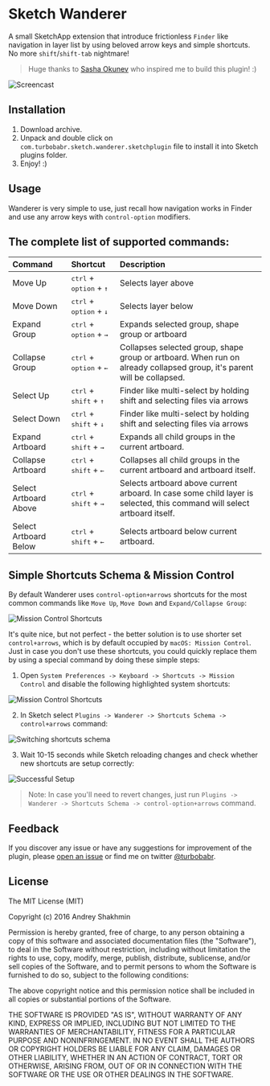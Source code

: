 # Sketch Wanderer

A small SketchApp extension that introduce frictionless `Finder` like navigation in layer list by using beloved arrow keys and simple shortcuts. No more `shift`/`shift-tab` nightmare! 

> Huge thanks to [Sasha Okunev](https://twitter.com/okunev) who inspired me to build this plugin! :)

![Screencast](https://github.com/turbobabr/sketch-wanderer/blob/master/docs/intro-screencast.gif?raw=true)

## Installation

1. Download  archive.
2. Unpack and double click on `com.turbobabr.sketch.wanderer.sketchplugin` file to install it into Sketch plugins folder.
3. Enjoy! :)

## Usage

Wanderer is very simple to use, just recall how navigation works in Finder and use any arrow keys with `control-option` modifiers.


## The complete list of supported commands:
| Command     | Shortcut | Description |
| :------- | :---- | :---- |
| Move Up | <kbd>ctrl</kbd> + <kbd>option</kbd> + <kbd>↑</kbd> | Selects layer above |
| Move Down | <kbd>ctrl</kbd> + <kbd>option</kbd> + <kbd>↓</kbd> | Selects layer below |
| Expand Group    | <kbd>ctrl</kbd> + <kbd>option</kbd> + <kbd>→</kbd>   | Expands selected group, shape group or artboard |
| Collapse Group    | <kbd>ctrl</kbd> + <kbd>option</kbd> + <kbd>←</kbd>   | Collapses selected group, shape group or artboard. When run on already collapsed group, it's parent will be collapsed. |
| Select Up | <kbd>ctrl</kbd> + <kbd>shift</kbd> + <kbd>↑</kbd> | Finder like multi-select by holding shift and selecting files via arrows |
| Select Down    | <kbd>ctrl</kbd> + <kbd>shift</kbd> + <kbd>↓</kbd>   | Finder like multi-select by holding shift and selecting files via arrows |
| Expand Artboard    | <kbd>ctrl</kbd> + <kbd>shift</kbd> + <kbd>→</kbd>   | Expands all child groups in the current artboard. |
| Collapse Artboard    | <kbd>ctrl</kbd> + <kbd>shift</kbd> + <kbd>←</kbd>   | Collapses all child groups in the current artboard and artboard itself.  |
| Select Artboard Above    | <kbd>ctrl</kbd> + <kbd>shift</kbd> + <kbd>→</kbd>   | Selects artboard above current arboard. In case some child layer is selected, this command will select artboard itself.  |
| Select Artboard Below    | <kbd>ctrl</kbd> + <kbd>shift</kbd> + <kbd>←</kbd>   | Selects artboard below current artboard. |


## Simple Shortcuts Schema & Mission Control

By default Wanderer uses `control-option+arrows` shortcuts for the most common commands like `Move Up`, `Move Down` and `Expand/Collapse Group`: 

![Mission Control Shortcuts](https://github.com/turbobabr/sketch-wanderer/blob/master/docs/replacible-shortcuts.png?raw=true)

It's quite nice, but not perfect - the better solution is to use shorter set `control+arrows`, which is by default occupied by `macOS: Mission Control`. Just in case you don't use these shortcuts, you could quickly replace them by using a special command by doing these simple steps:

1. Open `System Preferences -> Keyboard -> Shortcuts -> Mission Control` and disable the following highlighted system shortcuts:

![Mission Control Shortcuts](https://github.com/turbobabr/sketch-wanderer/blob/master/docs/mission-control-shortcuts.png?raw=true)

2. In Sketch select `Plugins -> Wanderer -> Shortcuts Schema -> control+arrows` command:

![Switching shortcuts schema](https://github.com/turbobabr/sketch-wanderer/blob/master/docs/switching-shortcuts-schema.png?raw=true)

3. Wait 10-15 seconds while Sketch reloading changes and check whether new shortcuts are setup correctly:

![Successful Setup](https://github.com/turbobabr/sketch-wanderer/blob/master/docs/control-arrows-shortcuts.png?raw=true)

> Note: In case you'll need to revert changes, just run `Plugins -> Wanderer -> Shortcuts Schema -> control-option+arrows` command.
 

## Feedback

If you discover any issue or have any suggestions for improvement of the plugin, please [open an issue](https://github.com/turbobabr/sketch-wanderer/issues) or find me on twitter [@turbobabr](http://twitter.com/turbobabr).

## License

The MIT License (MIT)

Copyright (c) 2016 Andrey Shakhmin

Permission is hereby granted, free of charge, to any person obtaining a copy of this software and associated documentation files (the "Software"), to deal in the Software without restriction, including without limitation the rights to use, copy, modify, merge, publish, distribute, sublicense, and/or sell copies of the Software, and to permit persons to whom the Software is furnished to do so, subject to the following conditions:

The above copyright notice and this permission notice shall be included in all copies or substantial portions of the Software.

THE SOFTWARE IS PROVIDED "AS IS", WITHOUT WARRANTY OF ANY KIND, EXPRESS OR IMPLIED, INCLUDING BUT NOT LIMITED TO THE WARRANTIES OF MERCHANTABILITY, FITNESS FOR A PARTICULAR PURPOSE AND NONINFRINGEMENT. IN NO EVENT SHALL THE AUTHORS OR COPYRIGHT HOLDERS BE LIABLE FOR ANY CLAIM, DAMAGES OR OTHER LIABILITY, WHETHER IN AN ACTION OF CONTRACT, TORT OR OTHERWISE, ARISING FROM, OUT OF OR IN CONNECTION WITH THE SOFTWARE OR THE USE OR OTHER DEALINGS IN THE SOFTWARE.